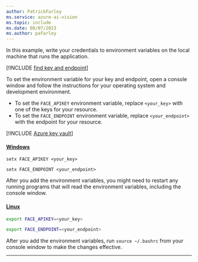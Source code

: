 ```yaml
---
author: PatrickFarley
ms.service: azure-ai-vision
ms.topic: include
ms.date: 08/07/2023
ms.author: pafarley
---
```


In this example, write your credentials to environment variables on the local machine that runs the application.

[!INCLUDE [find key and endpoint](./find-key.md)]

To set the environment variable for your key and endpoint, open a console window and follow the instructions for your operating system and development environment.

- To set the `FACE_APIKEY` environment variable, replace `<your_key>` with one of the keys for your resource.
- To set the `FACE_ENDPOINT` environment variable, replace `<your_endpoint>` with the endpoint for your resource.

[!INCLUDE [Azure key vault](~/reusable-content/ce-skilling/azure/includes/ai-services/security/azure-key-vault.md)]

#### [Windows](#tab/windows)

```console
setx FACE_APIKEY <your_key>
```

```console
setx FACE_ENDPOINT <your_endpoint>
```

After you add the environment variables, you might need to restart any running programs that will read the environment variables, including the console window.

#### [Linux](#tab/linux)

```bash
export FACE_APIKEY=<your_key>
```

```bash
export FACE_ENDPOINT=<your_endpoint>
```

After you add the environment variables, run `source ~/.bashrc` from your console window to make the changes effective.

---
